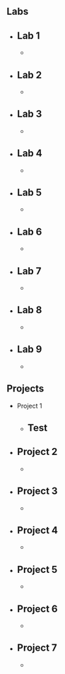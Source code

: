 ## Labs

- Lab 1
  -
    -
- Lab 2
  -
    -
- Lab 3
  -
    -
- Lab 4
  -
    -
- Lab 5
  -
    -
- Lab 6
  -
    -
- Lab 7
  -
    -
- Lab 8
  -
    -
- Lab 9
  -
    -

## Projects

- Project 1 
  - Test
    -
- Project 2
  -
    -
- Project 3
  -
    -
- Project 4
  -
    -
- Project 5
  -
    -
- Project 6
  -
    -
- Project 7
  -
    -
